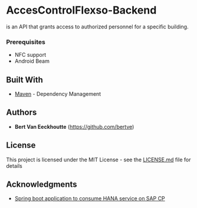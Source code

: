 # AccesControlFlexso-Backend
is an API that grants access to authorized personnel for a specific building.

### Prerequisites

* NFC support
* Android Beam

## Built With

* [Maven](https://maven.apache.org/) - Dependency Management

## Authors

* **Bert Van Eeckhoutte** (https://github.com/bertve)

## License

This project is licensed under the MIT License - see the [LICENSE.md](LICENSE.md) file for details

## Acknowledgments

* [Spring boot application to consume HANA service on SAP CP](https://github.com/boudhayan-dev/spring-hana-cloud-foundry)
